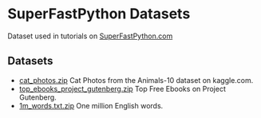 # SuperFastPython Datasets

Dataset used in tutorials on [SuperFastPython.com](https://SuperFastPython.com)

## Datasets

* [cat_photos.zip](https://github.com/SuperFastPython/DataSets/releases/download/v1_0/cat_photos.zip) Cat Photos from the Animals-10 dataset on kaggle.com.
* [top_ebooks_project_gutenberg.zip](bin/top_ebooks_project_gutenberg.zip) Top Free Ebooks on Project Gutenberg.
* [1m_words.txt.zip](bin/1m_words.txt.zip) One million English words.
